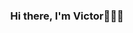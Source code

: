 <h3 align="center">Hi there, I'm Victor👨🏻‍💻</h3>


<!-- <details align = "center">

<p align="center">I'm a software engineer, coffee addict, film enthusiast, shutterbug, food connoisseur, boombox blaster, olympic weightlifter, thrill seeker, carpe diem.</p>

<p align="center">Connect With  Me:</p>

<div align="center">
<a href="https://vstoic.github.io/">
  <img align="center" alt="Victor's Portfolio" width="30px" src="https://i.postimg.cc/7ZM7CDZp/Pngtree-vector-portfolio-icon-4165689.png" />
</a>
<a href="https://www.instagram.com/vstoic/" >
  <img align="center" alt="Victor's Instagram" width="30px" src="https://pic.onlinewebfonts.com/svg/img_465937.png" />
</a>
<a href="https://www.linkedin.com/in/victorcheng3/">
  <img align="center" alt="Victor's LinkedIn" width="30px" src="https://pic.onlinewebfonts.com/svg/img_212273.png" />
</a>
<a href="https://angel.co/u/sing-victor-cheng">
  <img align="center" alt="Victor's AngelList" width="20px" src="https://pic.onlinewebfonts.com/svg/img_424356.png" />
</a>
</div>
<br/>

<summary>More About My Coding Life</summary>
<br />
<p align="center"><img src="https://github-readme-stats.vercel.app/api?username=Vstoic&count_private=true&show_icons=true&theme=graywhite&hide=issues,contribs" alt="Vstoic"/></p>

<p align="center"><img src="https://github-readme-stats.vercel.app/api/top-langs?username=Vstoic&show_icons=true&locale=en&layout=compact&theme=graywhite" alt="Vstoic" /></p>

</details> -->
